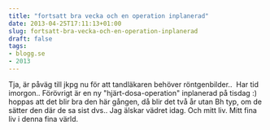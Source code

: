 ```yaml
---
title: "fortsatt bra vecka och en operation inplanerad"
date: 2013-04-25T17:11:13+01:00
slug: fortsatt-bra-vecka-och-en-operation-inplanerad
draft: false
tags:
- blogg.se
- 2013
---
```

Tja, är påväg till jkpg nu för att tandläkaren behöver röntgenbilder..  Har tid imorgon.. Förövrigt är en ny "hjärt-dosa-operation" inplanerad på tisdag :) hoppas att det blir bra den här gången, då blir det två år utan Bh typ, om de sätter den där de sa sist dvs.. Jag älskar vädret idag. Och mitt liv. Mitt fina liv i denna fina värld.